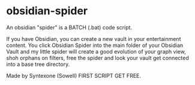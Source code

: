 # obsidian-spider
An obsidian "spider" is a BATCH (.bat) code script.

If you have Obsidian, you can create a new vault in your entertainment content.
You click Obsidian Spider into the main folder of your Obsidian Vault and my
little spider will create a good evolution of your graph view, shoh orphans on
filters, free the spider and look your vault get connected into a base tree directory.



Made by Syntexone (Sowell) FIRST SCRIPT GET FREE.
